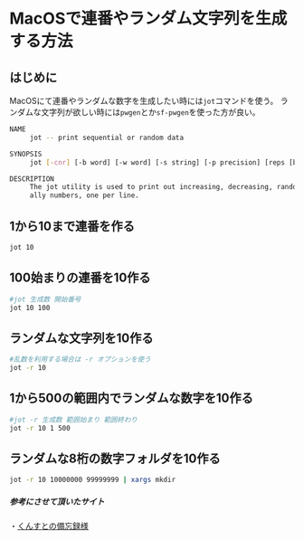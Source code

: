# MacOSで連番やランダム文字列を生成する方法
<!-- date:2018-03-23 09:00:00 -->

## はじめに
MacOSにて連番やランダムな数字を生成したい時には`jot`コマンドを使う。
ランダムな文字列が欲しい時には`pwgen`とか`sf-pwgen`を使った方が良い。

```bash
NAME
     jot -- print sequential or random data

SYNOPSIS
     jot [-cnr] [-b word] [-w word] [-s string] [-p precision] [reps [begin [end [s]]]]

DESCRIPTION
     The jot utility is used to print out increasing, decreasing, random, or redundant data, usu-
     ally numbers, one per line.
```

## 1から10まで連番を作る
```bash
jot 10
```

## 100始まりの連番を10作る
```bash
#jot 生成数 開始番号
jot 10 100
```

## ランダムな文字列を10作る
```bash
#乱数を利用する場合は -r オプションを使う
jot -r 10
```

## 1から500の範囲内でランダムな数字を10作る
```bash
#jot -r 生成数 範囲始まり 範囲終わり
jot -r 10 1 500
```

## ランダムな8桁の数字フォルダを10作る
```bash
jot -r 10 10000000 99999999 | xargs mkdir
```

##### 参考にさせて頂いたサイト
・[くんすとの備忘録様](https://kunst1080.hatenablog.com/entry/2014/02/15/180842)